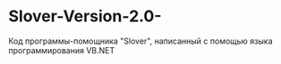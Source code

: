 # Slover-Version-2.0-
Код программы-помощника "Slover", написанный с помощью языка программирования VB.NET
